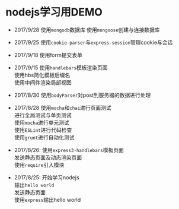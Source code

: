 # nodejs学习用DEMO

* 2017/9/28
使用`mongodb`数据库
使用`mongoose`创建与连接数据库

* 2017/9/25
使用`cookie-parser`与`express-session`管理cookie与会话  

* 2017/9/18
使用form提交表单  

* 2017/9/15
使用`handlebars`模板渲染页面  
使用hbs简化模板后缀名  
使用中间件渲染局部视图  

* 2017/8/30
使用`bodyParser`对post到服务器的数据进行处理  

* 2017/8/28
使用`mocha`和`chai`进行页面测试  
进行全局测试与单页测试  
使用`mocha`进行单元测试  
使用`ESLint`进行代码检查  
使用`grunt`进行自动化测试  

* 2017/8/26:
使用`express3-handlebars`模板页面  
发送静态页面及动态渲染页面  
使用`require`引入模块  

* 2017/8/25:
开始学习nodejs  
输出`hello world`  
发送静态页面  
使用`express`输出hello world  